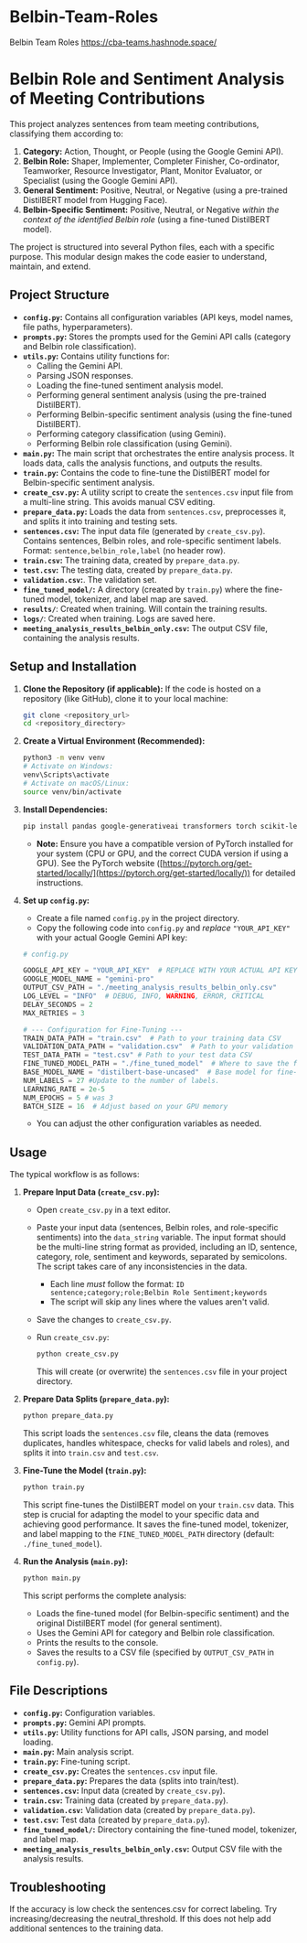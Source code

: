 # Belbin-Team-Roles
Belbin Team Roles https://cba-teams.hashnode.space/

# Belbin Role and Sentiment Analysis of Meeting Contributions

This project analyzes sentences from team meeting contributions, classifying them according to:

1.  **Category:** Action, Thought, or People (using the Google Gemini API).
2.  **Belbin Role:** Shaper, Implementer, Completer Finisher, Co-ordinator, Teamworker, Resource Investigator, Plant, Monitor Evaluator, or Specialist (using the Google Gemini API).
3.  **General Sentiment:** Positive, Neutral, or Negative (using a pre-trained DistilBERT model from Hugging Face).
4.  **Belbin-Specific Sentiment:** Positive, Neutral, or Negative *within the context of the identified Belbin role* (using a fine-tuned DistilBERT model).

The project is structured into several Python files, each with a specific purpose. This modular design makes the code easier to understand, maintain, and extend.

## Project Structure

*   **`config.py`:** Contains all configuration variables (API keys, model names, file paths, hyperparameters).
*   **`prompts.py`:** Stores the prompts used for the Gemini API calls (category and Belbin role classification).
*   **`utils.py`:**  Contains utility functions for:
    *   Calling the Gemini API.
    *   Parsing JSON responses.
    *   Loading the fine-tuned sentiment analysis model.
    *   Performing general sentiment analysis (using the pre-trained DistilBERT).
    *   Performing Belbin-specific sentiment analysis (using the fine-tuned DistilBERT).
    *   Performing category classification (using Gemini).
    *   Performing Belbin role classification (using Gemini).
*   **`main.py`:** The main script that orchestrates the entire analysis process.  It loads data, calls the analysis functions, and outputs the results.
*   **`train.py`:** Contains the code to fine-tune the DistilBERT model for Belbin-specific sentiment analysis.
*   **`create_csv.py`:** A utility script to create the `sentences.csv` input file from a multi-line string. This avoids manual CSV editing.
*   **`prepare_data.py`:** Loads the data from `sentences.csv`, preprocesses it, and splits it into training and testing sets.
*   **`sentences.csv`:**  The input data file (generated by `create_csv.py`).  Contains sentences, Belbin roles, and role-specific sentiment labels.  Format: `sentence,belbin_role,label` (no header row).
*   **`train.csv`:** The training data, created by `prepare_data.py`.
*   **`test.csv`:** The testing data, created by `prepare_data.py`.
* **`validation.csv`:**. The validation set.
*   **`fine_tuned_model/`:** A directory (created by `train.py`) where the fine-tuned model, tokenizer, and label map are saved.
*    **`results/`**: Created when training. Will contain the training results.
*    **`logs/`**: Created when training. Logs are saved here.
*   **`meeting_analysis_results_belbin_only.csv`:** The output CSV file, containing the analysis results.

## Setup and Installation

1.  **Clone the Repository (if applicable):** If the code is hosted on a repository (like GitHub), clone it to your local machine:

    ```bash
    git clone <repository_url>
    cd <repository_directory>
    ```

2.  **Create a Virtual Environment (Recommended):**

    ```bash
    python3 -m venv venv
    # Activate on Windows:
    venv\Scripts\activate
    # Activate on macOS/Linux:
    source venv/bin/activate
    ```

3.  **Install Dependencies:**

    ```bash
    pip install pandas google-generativeai transformers torch scikit-learn
    ```

    *   **Note:** Ensure you have a compatible version of PyTorch installed for your system (CPU or GPU, and the correct CUDA version if using a GPU).  See the PyTorch website ([https://pytorch.org/get-started/locally/](https://pytorch.org/get-started/locally/)) for detailed instructions.

4.  **Set up `config.py`:**
    *   Create a file named `config.py` in the project directory.
    *   Copy the following code into `config.py` and *replace* `"YOUR_API_KEY"` with your actual Google Gemini API key:

    ```python
    # config.py

    GOOGLE_API_KEY = "YOUR_API_KEY"  # REPLACE WITH YOUR ACTUAL API KEY
    GOOGLE_MODEL_NAME = "gemini-pro"
    OUTPUT_CSV_PATH = "./meeting_analysis_results_belbin_only.csv"
    LOG_LEVEL = "INFO"  # DEBUG, INFO, WARNING, ERROR, CRITICAL
    DELAY_SECONDS = 2
    MAX_RETRIES = 3

    # --- Configuration for Fine-Tuning ---
    TRAIN_DATA_PATH = "train.csv"  # Path to your training data CSV
    VALIDATION_DATA_PATH = "validation.csv"  # Path to your validation data CSV. Not used in this version.
    TEST_DATA_PATH = "test.csv" # Path to your test data CSV
    FINE_TUNED_MODEL_PATH = "./fine_tuned_model"  # Where to save the fine-tuned model
    BASE_MODEL_NAME = "distilbert-base-uncased"  # Base model for fine-tuning
    NUM_LABELS = 27 #Update to the number of labels.
    LEARNING_RATE = 2e-5
    NUM_EPOCHS = 5 # was 3
    BATCH_SIZE = 16  # Adjust based on your GPU memory
    ```
    * You can adjust the other configuration variables as needed.

## Usage

The typical workflow is as follows:

1.  **Prepare Input Data (`create_csv.py`):**
    *   Open `create_csv.py` in a text editor.
    *   Paste your input data (sentences, Belbin roles, and role-specific sentiments) into the `data_string` variable.  The input format should be the multi-line string format as provided, including an ID, sentence, category, role, sentiment and keywords, separated by semicolons. The script takes care of any inconsistencies in the data.
        * Each line *must* follow the format: `ID sentence;category;role;Belbin Role Sentiment;keywords`
        * The script will skip any lines where the values aren't valid.
    *   Save the changes to `create_csv.py`.
    *   Run `create_csv.py`:

        ```bash
        python create_csv.py
        ```

        This will create (or overwrite) the `sentences.csv` file in your project directory.

2.  **Prepare Data Splits (`prepare_data.py`):**

    ```bash
    python prepare_data.py
    ```

    This script loads the `sentences.csv` file, cleans the data (removes duplicates, handles whitespace, checks for valid labels and roles), and splits it into `train.csv` and `test.csv`.

3.  **Fine-Tune the Model (`train.py`):**

    ```bash
    python train.py
    ```

    This script fine-tunes the DistilBERT model on your `train.csv` data. This step is crucial for adapting the model to your specific data and achieving good performance. It saves the fine-tuned model, tokenizer, and label mapping to the `FINE_TUNED_MODEL_PATH` directory (default: `./fine_tuned_model`).

4.  **Run the Analysis (`main.py`):**

    ```bash
    python main.py
    ```

    This script performs the complete analysis:

    *   Loads the fine-tuned model (for Belbin-specific sentiment) and the original DistilBERT model (for general sentiment).
    *   Uses the Gemini API for category and Belbin role classification.
    *   Prints the results to the console.
    *   Saves the results to a CSV file (specified by `OUTPUT_CSV_PATH` in `config.py`).

## File Descriptions

*   **`config.py`:**  Configuration variables.
*   **`prompts.py`:** Gemini API prompts.
*   **`utils.py`:** Utility functions for API calls, JSON parsing, and model loading.
*   **`main.py`:** Main analysis script.
*   **`train.py`:** Fine-tuning script.
*   **`create_csv.py`:**  Creates the `sentences.csv` input file.
*   **`prepare_data.py`:**  Prepares the data (splits into train/test).
*   **`sentences.csv`:** Input data (created by `create_csv.py`).
*   **`train.csv`:** Training data (created by `prepare_data.py`).
* **`validation.csv`:** Validation data (created by `prepare_data.py`).
*   **`test.csv`:** Test data (created by `prepare_data.py`).
*   **`fine_tuned_model/`:** Directory containing the fine-tuned model, tokenizer, and label map.
*   **`meeting_analysis_results_belbin_only.csv`:** Output CSV file with the analysis results.

## Troubleshooting
If the accuracy is low check the sentences.csv for correct labeling.
Try increasing/decreasing the neutral_threshold.
If this does not help add additional sentences to the training data.
